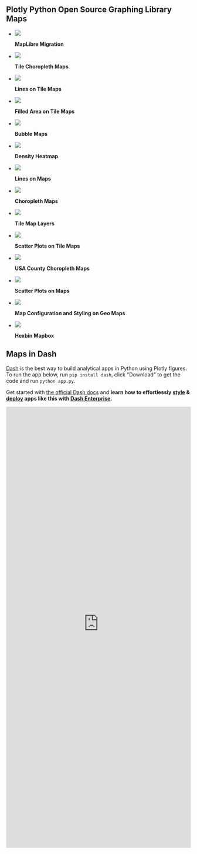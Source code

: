 ## Plotly Python Open Source Graphing Library Maps

<div class="grid cards" markdown>

-   [![](https://images.plot.ly/plotly-documentation/thumbnail/mapbox-layers.png)](migrate-to-maplibre.md)

    **MapLibre Migration**


-   [![](https://images.plot.ly/plotly-documentation/thumbnail/mapbox-choropleth.png)](tile-county-choropleth.md)

    **Tile Choropleth Maps**


-   [![](https://images.plot.ly/plotly-documentation/thumbnail/line_mapbox.jpg)](lines-on-tile-maps.md)

    **Lines on Tile Maps**


-   [![](https://images.plot.ly/plotly-documentation/thumbnail/area.jpg)](filled-area-tile-maps.md)

    **Filled Area on Tile Maps**


-   [![](https://images.plot.ly/plotly-documentation/thumbnail/bubble-map.jpg)](bubble-maps.md)

    **Bubble Maps**


-   [![](https://images.plot.ly/plotly-documentation/thumbnail/mapbox-density.png)](density-heatmaps.md)

    **Density Heatmap**


-   [![](https://images.plot.ly/plotly-documentation/thumbnail/flight-paths.jpg)](lines-on-maps.md)

    **Lines on Maps**


-   [![](https://images.plot.ly/plotly-documentation/thumbnail/choropleth.jpg)](choropleth-maps.md)

    **Choropleth Maps**


-   [![](https://images.plot.ly/plotly-documentation/thumbnail/mapbox-layers.png)](tile-map-layers.md)

    **Tile Map Layers**


-   [![](https://images.plot.ly/plotly-documentation/thumbnail/scatter-mapbox.jpg)](tile-scatter-maps.md)

    **Scatter Plots on Tile Maps**


-   [![](https://images.plot.ly/plotly-documentation/thumbnail/county-choropleth-usa-greybkgd.jpg)](county-choropleth.md)

    **USA County Choropleth Maps**


-   [![](https://images.plot.ly/plotly-documentation/thumbnail/scatter-plot-on-maps.jpg)](scatter-plots-on-maps.md)

    **Scatter Plots on Maps**


-   [![](https://images.plot.ly/plotly-documentation/thumbnail/county-level-choropleth.jpg)](map-configuration.md)

    **Map Configuration and Styling on Geo Maps**


-   [![](https://images.plot.ly/plotly-documentation/thumbnail/hexbin_mapbox.jpg)](hexbin-mapbox.md)

    **Hexbin Mapbox**


</div>

## Maps in Dash

[Dash](https://plotly.com/dash/) is the best way to build analytical apps in Python using Plotly figures. To run the app below, run `pip install dash`, click "Download" to get the code and run `python app.py`.

Get started  with [the official Dash docs](https://dash.plotly.com/installation) and **learn how to effortlessly [style](https://plotly.com/dash/design-kit/) & [deploy](https://plotly.com/dash/app-manager/) apps like this with <a class="plotly-red" href="https://plotly.com/dash/">Dash Enterprise</a>.**

<iframe src="https://python-docs-dash-snippets.herokuapp.com/python-docs-dash-snippets/choropleth-maps" width="100%" height="1200" style="border:none;"></iframe>